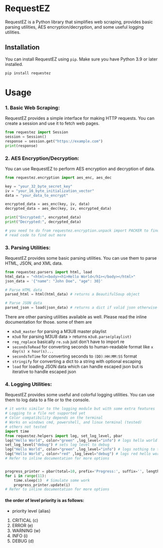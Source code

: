 # RequestEZ

RequestEZ is a Python library that simplifies web scraping, provides basic parsing utilities, AES encryption/decryption, and some useful logging utilities.

## Installation

You can install RequestEZ using `pip`. Make sure you have Python 3.9 or later installed.

```bash
pip install requestez
```
# Usage
### 1. Basic Web Scraping:
RequestEZ provides a simple interface for making HTTP requests. You can create a session and use it to fetch web pages. 
```python
from requestez import Session
session = Session()
response = session.get("https://example.com")
print(response)
```
### 2. AES Encryption/Decryption:
You can use RequestEZ to perform AES encryption and decryption of data.

```python
from requestez.encryption import aes_enc, aes_dec

key = "your_32_byte_secret_key"
iv = "your_16_byte_initialization_vector"
data = "your_data_to_encrypt"

encrypted_data = aes_enc(key, iv, data)
decrypted_data = aes_dec(key, iv, encrypted_data)

print("Encrypted:", encrypted_data)
print("Decrypted:", decrypted_data)

# you need to do from requestez.encryption.unpack import PACKER to find and decrypt p.a.c.k.e.r. encrypted data
# read code to find out more
```
### 3. Parsing Utilities:
RequestEZ provides some basic parsing utilities. You can use them to parse HTML, JSON, and XML data.

```python
from requestez.parsers import html, load
html_data = "<html><body><h1>Hello World</h1></body></html>"
json_data = '{"name": "John Doe", "age": 30}'

# Parse HTML data
parsed_html = html(html_data) # returns a BeautifulSoup object

# Parse JSON data
parsed_json = load(json_data) # returns a dict if valid json otherwise returns the string itsef
```
 There are other parsing utilities available as well. Please read the inline documentation for those.
 some of them are 
 - `m3u8_master` for parsing a M3U8 master playlist
 - `m3u8` for parsing M3U8 data > returns `m3u8.parse(playlist)`
 - `reg_replace` basically `re.sub` just don't have to import re
 - `secondsToRead` for converting seconds to human-readable format like `x day(s) x hour(s)...`
 - `secondsToTime` for converting seconds to `(DD):HH:MM:SS` format
 - `stringify` for converting a dict to a string with optional escaping
 - `load` for loading JSON data which can handle escaped json but is iterative to handle escaped json

### 4. Logging Utilities:
RequestEZ provides some useful and colorful logging utilities. You can use them to log data to a file or to the console.

```python
# it works similar to the logging module but with some extra features
# Logging to a file not supported yet
# Color compatibility depends on the terminal
# Works on windows cmd, powershell, and linux terminal (tested) 
# others not tested
import time
from requestez.helpers import log, set_log_level, pbar
log("Hello World", color="green" ,log_level="info") # logs hello world
set_log_level("debug") # sets log level to debug
log("Hello World", color="green" ,log_level="info") # logs nothing to the console
log("Hello World", color="red" ,log_level="debug") # logs red hello world to console
# Refer to inline documentation for more options


progress_printer = pbar(total=10, prefix='Progress:', suffix='', length=35, color="green", unit="seconds")
for i in range(11):
    time.sleep(1)  # Simulate some work
    progress_printer.update(i)
# Refer to inline documentation for more options
```
#### the order of level priority is as follows:
 
- priority level (alias)
1. CRITICAL (c)
2. ERROR (e)
3. WARNING (w)
4. INFO (i)
5. DEBUG (d)

